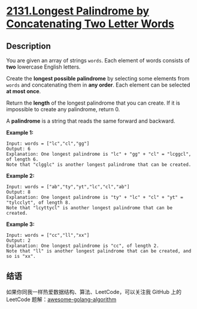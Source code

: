 # [2131.Longest Palindrome by Concatenating Two Letter Words][title]

## Description
You are given an array of strings `words`. Each element of words consists of **two** lowercase English letters.

Create the **longest possible palindrome** by selecting some elements from `words` and concatenating them in **any order**. Each element can be selected **at most once**.

Return the **length** of the longest palindrome that you can create. If it is impossible to create any palindrome, return 0.

A **palindrome** is a string that reads the same forward and backward.

**Example 1:**

```
Input: words = ["lc","cl","gg"]
Output: 6
Explanation: One longest palindrome is "lc" + "gg" + "cl" = "lcggcl", of length 6.
Note that "clgglc" is another longest palindrome that can be created.
```

**Example 2:**

```
Input: words = ["ab","ty","yt","lc","cl","ab"]
Output: 8
Explanation: One longest palindrome is "ty" + "lc" + "cl" + "yt" = "tylcclyt", of length 8.
Note that "lcyttycl" is another longest palindrome that can be created.
```

**Example 3:**

```
Input: words = ["cc","ll","xx"]
Output: 2
Explanation: One longest palindrome is "cc", of length 2.
Note that "ll" is another longest palindrome that can be created, and so is "xx".
```

## 结语

如果你同我一样热爱数据结构、算法、LeetCode，可以关注我 GitHub 上的 LeetCode 题解：[awesome-golang-algorithm][me]

[title]: https://leetcode.com/problems/longest-palindrome-by-concatenating-two-letter-words/
[me]: https://github.com/kylesliu/awesome-golang-algorithm
